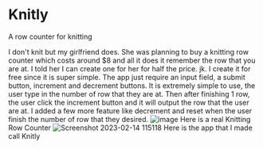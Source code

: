 # Knitly
A row counter for knitting

I don't knit but my girlfriend does. She was planning to buy a knitting row counter which costs around $8 and all it does it remember the row that you are at. I told her I can create one for her for half the price. jk. I create it for free since it is super simple. The app just require an input field, a submit button, increment and decrement buttons. It is extremely simple to use, the user type in the number of row that they are at. Then after finishing 1 row, the user click the increment button and it will output the row that the user are at. I added a few more feature like decrement and reset when the user finish the number of row that they desired. 
![image](https://user-images.githubusercontent.com/62806679/218844349-617fc8f9-d2ce-40c2-8aec-967597234b12.png) Here is a real Knitting Row Counter 
![Screenshot 2023-02-14 115118](https://user-images.githubusercontent.com/62806679/218845922-31d310a0-3406-4182-b593-2d25cfa99880.png) Here is the app that I made call Knitly
